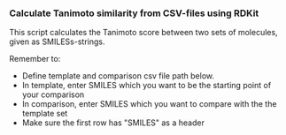 ### Calculate Tanimoto similarity from CSV-files using RDKit
This script calculates the Tanimoto score between two sets of molecules, given as SMILESs-strings.

Remember to:
- Define template and comparison csv file path below.
- In template, enter SMILES which you want to be the starting point of your comparison
- In comparison, enter SMILES which you want to compare with the the template set
- Make sure the first row has "SMILES" as a header
